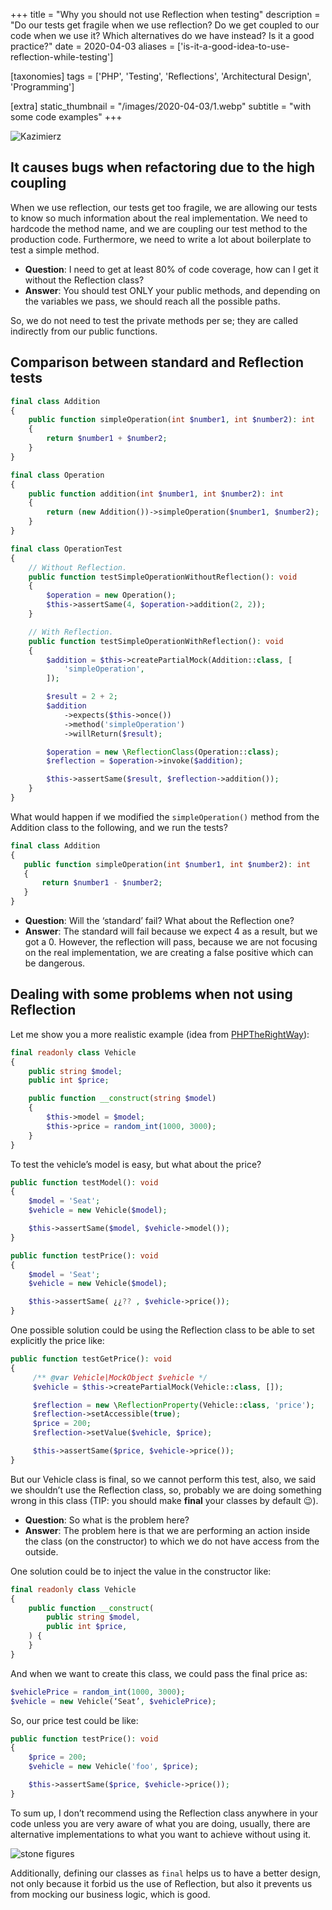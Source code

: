+++
title = "Why you should not use Reflection when testing"
description = "Do our tests get fragile when we use reflection? Do we get coupled to our code when we use it? Which alternatives do we have instead? Is it a good practice?"
date = 2020-04-03
aliases = ['is-it-a-good-idea-to-use-reflection-while-testing']

[taxonomies]
tags = ['PHP', 'Testing', 'Reflections', 'Architectural Design', 'Programming']

[extra]
static_thumbnail = "/images/2020-04-03/1.webp"
subtitle = "with some code examples"
+++

![Kazimierz](/images/2020-04-03/1.webp)

## It causes bugs when refactoring due to the high coupling

When we use reflection, our tests get too fragile, we are allowing our tests to know so much information about the real
implementation.
We need to hardcode the method name, and we are coupling our test method to the production code.
Furthermore, we need to write a lot about boilerplate to test a simple method.

- **Question**: I need to get at least 80% of code coverage, how can I get it without the Reflection class?
- **Answer**: You should test ONLY your public methods, and depending on the variables we pass, we should reach all the
  possible paths.

So, we do not need to test the private methods per se; they are called indirectly from our public functions.

## Comparison between standard and Reflection tests

```php source
final class Addition
{
    public function simpleOperation(int $number1, int $number2): int
    {
        return $number1 + $number2;
    }
}

final class Operation
{
    public function addition(int $number1, int $number2): int
    {
        return (new Addition())->simpleOperation($number1, $number2);
    }
}

final class OperationTest
{
    // Without Reflection.
    public function testSimpleOperationWithoutReflection(): void
    {
        $operation = new Operation();
        $this->assertSame(4, $operation->addition(2, 2));
    }

    // With Reflection.
    public function testSimpleOperationWithReflection(): void
    {
        $addition = $this->createPartialMock(Addition::class, [
            'simpleOperation',
        ]);

        $result = 2 + 2;
        $addition
            ->expects($this->once())
            ->method('simpleOperation')
            ->willReturn($result);

        $operation = new \ReflectionClass(Operation::class);
        $reflection = $operation->invoke($addition);

        $this->assertSame($result, $reflection->addition());
    }
}
```

What would happen if we modified the `simpleOperation()` method from the Addition class to the following, and we run the
tests?

```php source
final class Addition
{
   public function simpleOperation(int $number1, int $number2): int
   {
       return $number1 - $number2;
   }
}
```

- **Question**: Will the ‘standard’ fail? What about the Reflection one?
- **Answer**: The standard will fail because we expect 4 as a result, but we got a 0.
  However, the reflection will pass, because we are not focusing on the real implementation, we are creating a false
  positive which can be dangerous.

## Dealing with some problems when not using Reflection

Let me show you a more realistic example (idea from 
[PHPTheRightWay](https://phptherightway.com/pages/Design-Patterns.html)):

```php source
final readonly class Vehicle
{
    public string $model;
    public int $price;

    public function __construct(string $model)
    {
        $this->model = $model;
        $this->price = random_int(1000, 3000);
    }
}
```

To test the vehicle’s model is easy, but what about the price?

```php source
public function testModel(): void
{
    $model = 'Seat';
    $vehicle = new Vehicle($model);

    $this->assertSame($model, $vehicle->model());
}

public function testPrice(): void
{
    $model = 'Seat';
    $vehicle = new Vehicle($model);

    $this->assertSame( ¿¿?? , $vehicle->price());
}
```

One possible solution could be using the Reflection class to be able to set explicitly the price like:

```php source
public function testGetPrice(): void
{
     /** @var Vehicle|MockObject $vehicle */
     $vehicle = $this->createPartialMock(Vehicle::class, []);

     $reflection = new \ReflectionProperty(Vehicle::class, 'price');
     $reflection->setAccessible(true);
     $price = 200;
     $reflection->setValue($vehicle, $price);

     $this->assertSame($price, $vehicle->price());
}
```

But our Vehicle class is final, so we cannot perform this test, also, we said we shouldn’t use the Reflection class, so,
probably we are doing something wrong in this class (TIP: you should make **final** your classes by default 😉).

- **Question**: So what is the problem here?
- **Answer**: The problem here is that we are performing an action inside the class (on the constructor) to which we do not
  have access from the outside.

One solution could be to inject the value in the constructor like:

```php source
final readonly class Vehicle
{
    public function __construct(
        public string $model,
        public int $price,
    ) {
    }
}
```

And when we want to create this class, we could pass the final price as:

```php source
$vehiclePrice = random_int(1000, 3000);
$vehicle = new Vehicle(‘Seat’, $vehiclePrice);
```

So, our price test could be like:

```php source
public function testPrice(): void
{
    $price = 200;
    $vehicle = new Vehicle('foo', $price);

    $this->assertSame($price, $vehicle->price());
}
```

To sum up, I don’t recommend using the Reflection class anywhere in your code unless you are very aware of what you are
doing, usually, there are alternative implementations to what you want to achieve without using it.

![stone figures](/images/2020-04-03/2.webp)

Additionally, defining our classes as `final` helps us to have a better design, not only because it forbid us the use of
Reflection, but also it prevents us from mocking our business logic, which is good.
